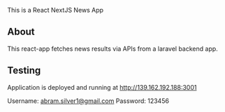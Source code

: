This is a React NextJS News App

## About

This react-app fetches news results via APIs from a laravel backend app.

## Testing

Application is deployed and running at http://139.162.192.188:3001

Username: abram.silver1@gmail.com
Password: 123456


